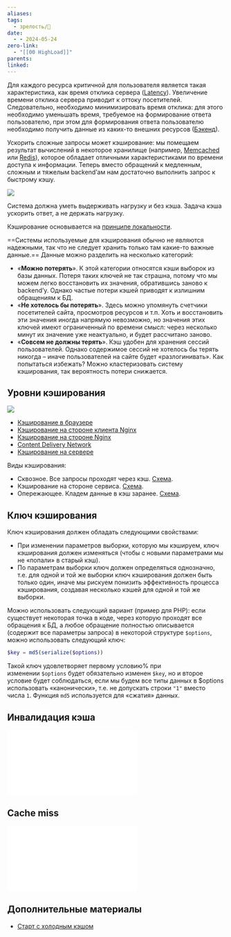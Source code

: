 ```yaml
---
aliases: 
tags:
  - зрелость/🌱
date:
  - - 2024-05-24
zero-link:
  - "[[00 HighLoad]]"
parents: 
linked:
---
```

Для каждого ресурса критичной для пользователя является такая характеристика, как время отклика сервера ([Latency](Latency.md)). Увеличение времени отклика сервера приводит к оттоку посетителей. Следовательно, необходимо минимизировать время отклика: для этого необходимо уменьшать время, требуемое на формирование ответа пользователю, при этом для формирования ответа пользователю необходимо получить данные из каких-то внешних ресурсов ([Бэкенд](Бэкенд.md)).

Ускорить сложные запросы может кэширование: мы помещаем результат вычислений в некоторое хранилище (например, [Memcached](Memcached.md) или [Redis](Redis.md)), которое обладает отличными характеристиками по времени доступа к информации. Теперь вместо обращений к медленным, сложным и тяжелым backend’ам нам достаточно выполнить запрос к быстрому кэшу.

![](Pasted%20image%2020240617184722.png)

Система должна уметь выдерживать нагрузку и без кэша. Задача кэша ускорить ответ, а не держать нагрузку.

Кэширование основывается на [принципе локальности](Принцип%20локальности.md).

==Системы используемые для кэширования обычно не являются надежными, так что не следует хранить только там какие-то важные данные.== Данные можно разделить на несколько категорий:
- «**Можно потерять**». К этой категории относятся кэши выборок из базы данных. Потеря таких ключей не так страшна, потому что мы можем легко восстановить их значения, обратившись заново к backend’у. Однако частые потери кэшей приводят к излишним обращениям к БД.
- «**Не хотелось бы потерять**». Здесь можно упомянуть счетчики посетителей сайта, просмотров ресурсов и т.п. Хоть и восстановить эти значения иногда напрямую невозможно, но значения этих ключей имеют ограниченный по времени смысл: через несколько минут их значение уже неактуально, и будет рассчитано заново.
- «**Совсем не должны терять**». Кэш удобен для хранения сессий пользователей. Однако содержимое сессий не хотелось бы терять никогда – иначе пользователей на сайте будет «разлогинивать». Как попытаться избежать? Можно кластеризовать систему кэширования, так вероятность потери снижается.

## Уровни кэширования
![](Pasted%20image%2020240617195054.png)

- [Кэширование в браузере](Кэширование%20в%20браузере.md)
- [Кэширование на стороне клиента Nginx](Кэширование%20на%20стороне%20клиента%20Nginx.md)
- [Кэширование на стороне Nginx](Кэширование%20на%20стороне%20Nginx.md)
- [Content Delivery Network](Content%20Delivery%20Network.md)
- [Кэширование на сервере](Кэширование%20на%20сервере.md)

Виды кэширования:
- Сквозное. Все запросы проходят через кэш. [Схема](Pasted%20image%2020240617194731.png).
- Кэширование на стороне сервиса. [Схема](Pasted%20image%2020240617194759.png).
- Опережающее. Кладем данные в кэш заранее. [Схема](Pasted%20image%2020240617194938.png).
## Ключ кэширования
Ключ кэширования должен обладать следующими свойствами:
- При изменении параметров выборки, которую мы кэшируем, ключ кэширования должен изменяться (чтобы с новыми параметрами мы не «попали» в старый кэш).
- По параметрам выборки ключ должен определяться однозначно, т.е. для одной и той же выборки ключ кэширования должен быть только один, иначе мы рискуем понизить эффективность процесса кэширования, создавая несколько кэшей для одной и той же выборки.

Можно использовать следующий вариант (пример для PHP): если существует некоторая точка в коде, через которую проходят все обращения к БД, а любое обращение полностью описывается (содержит все параметры запроса) в некоторой структуре `$options`, можно использовать следующий ключ:

```php
$key = md5(serialize($options))
```

Такой ключ удовлетворяет первому условию% при изменении `$options` будет обязательно изменен `$key`, но и второе условие будет соблюдаться, если мы будем все типы данных в $options использовать «канонически», т.е. не допускать строки `"1"` вместо числа `1`. Функция `md5` используется для «сжатия» данных.

## Инвалидация кэша
![Инвалидация кэша](Инвалидация%20кэша.md)

## Cache miss
![Cache miss](Cache%20miss.md)
## Дополнительные материалы
- [Старт с холодным кэшом](Старт%20с%20холодным%20кэшом.md)